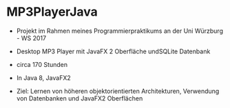 # MP3PlayerJava

- Projekt im Rahmen meines Programmierpraktikums an der Uni Würzburg - WS 2017

- Desktop MP3 Player mit JavaFX 2 Oberfläche undSQLite Datenbank

- circa 170 Stunden

- In Java 8, JavaFX2

- Ziel: Lernen von höheren objektorientierten Architekturen, Verwendung von Datenbanken und JavaFX2 Oberflächen
